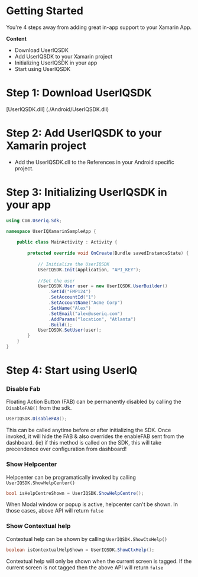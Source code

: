 # Getting Started

You're 4 steps away from adding great in-app support to your Xamarin App.

**Content**
- Download UserIQSDK
- Add UserIQSDK to your Xamarin project
- Initializing UserIQSDK in your app
- Start using UserIQSDK

# Step 1: Download UserIQSDK

[UserIQSDK.dll] (./Android/UserIQSDK.dll)

# Step 2: Add UserIQSDK to your Xamarin project
- Add the UserIQSDK.dll to the References in your Android specific project. 

# Step 3: Initializing UserIQSDK in your app

```cs 
using Com.Useriq.Sdk; 

namespace UserIQXamarinSampleApp {
    
    public class MainActivity : Activity {
    
        protected override void OnCreate(Bundle savedInstanceState) {
        
            // Initialize the UserIQSDK
            UserIQSDK.Init(Application, "API_KEY");
            
            //Set the user
            UserIQSDK.User user = new UserIQSDK.UserBuilder()
                .SetId("EMP124")
                .SetAccountId("1")
                .SetAccountName("Acme Corp")
                .SetName("Alex")
                .SetEmail("alex@useriq.com")
                .AddParams("location", "Atlanta")
                .Build();
            UserIQSDK.SetUser(user);
        }
    }
}
```

# Step 4: Start using UserIQ

### Disable Fab
Floating Action Button (FAB) can be permanently disabled by calling the `DisableFAB()` from the sdk. 

```cs
UserIQSDK.DisableFAB();
```
This can be called anytime before or after initializing the SDK. Once invoked, it will hide the FAB & also overrides the enableFAB sent from the dashboard. (ie) if this method is called on the SDK, this will take precendence over configuration from dashboard!

### Show Helpcenter

Helpcenter can be programatically invoked by calling `UserIQSDK.ShowHelpCenter()`

```cs
bool isHelpCentreShown = UserIQSDK.ShowHelpCentre();
```

When Modal window or popup is active, helpcenter can't be shown. In those cases, above API will return `false`

### Show Contextual help
Contextual help can be shown by calling `UserIQSDK.ShowCtxHelp()`

```java
boolean isContextualHelpShown = UserIQSDK.ShowCtxHelp();
```

Contextual help will only be shown when the current screen is tagged. If the current screen is not tagged then the above API will return `false`